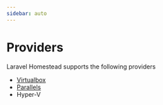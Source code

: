 ```yaml
---
sidebar: auto
---
```


# Providers

Laravel Homestead supports the following providers

- [Virtualbox](/providers/virtualbox.html)
- [Parallels](/providers/parallels.html)
- Hyper-V
